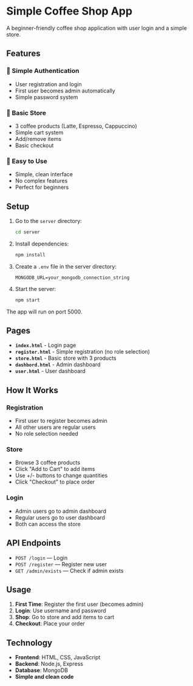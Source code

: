 # Simple Coffee Shop App

A beginner-friendly coffee shop application with user login and a simple store.

## Features

### 🔐 Simple Authentication
- User registration and login
- First user becomes admin automatically
- Simple password system

### 🛒 Basic Store
- 3 coffee products (Latte, Espresso, Cappuccino)
- Simple cart system
- Add/remove items
- Basic checkout

### 📱 Easy to Use
- Simple, clean interface
- No complex features
- Perfect for beginners

## Setup

1. Go to the `server` directory:
   ```sh
   cd server
   ```

2. Install dependencies:
   ```sh
   npm install
   ```

3. Create a `.env` file in the server directory:
   ```
   MONGODB_URL=your_mongodb_connection_string
   ```

4. Start the server:
   ```sh
   npm start
   ```

The app will run on port 5000.

## Pages

- **`index.html`** - Login page
- **`register.html`** - Simple registration (no role selection)
- **`store.html`** - Basic store with 3 products
- **`dashbord.html`** - Admin dashboard
- **`user.html`** - User dashboard

## How It Works

### Registration
- First user to register becomes admin
- All other users are regular users
- No role selection needed

### Store
- Browse 3 coffee products
- Click "Add to Cart" to add items
- Use +/- buttons to change quantities
- Click "Checkout" to place order

### Login
- Admin users go to admin dashboard
- Regular users go to user dashboard
- Both can access the store

## API Endpoints

- `POST /login` — Login
- `POST /register` — Register new user
- `GET /admin/exists` — Check if admin exists

## Usage

1. **First Time**: Register the first user (becomes admin)
2. **Login**: Use username and password
3. **Shop**: Go to store and add items to cart
4. **Checkout**: Place your order

## Technology

- **Frontend**: HTML, CSS, JavaScript
- **Backend**: Node.js, Express
- **Database**: MongoDB
- **Simple and clean code**